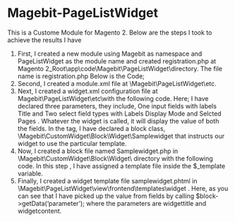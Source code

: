 # Magebit-PageListWidget
This is a Custome Module for Magento 2. 
Below are the steps I took to achieve the results I have
1. First, I created a new module using Magebit as namespace and PageListWidget as the module name and created registration.php at Magento 2_Root\app\code\Magebit\PageListWidget\directory. The file name is registration.php Below is the Code;
2. Second, I created a module.xml file at \Magebit\PageListWidget\etc\.
3. Next, I created a widget.xml configuration file at Magebit\PageListWidget\etc\with the following code. Here; I have declared three parameters, they include,  One input fields with labels Title and Two select field types with Labels Display Mode and Selcted Pages . Whatever the widget is called, it will display the value of both the fields. In the <widget> tag, I have declared a block class, \Magebit\CustomWidget\Block\Widget\Samplewidget that instructs our widget to use the particular template. 
4. Now, I  created a block file named Samplewidget.php in \Magebit\CustomWidget\Block\Widget\ directory with the following code. In this step , I have assigned a template file inside the $_template variable.
5. Finally, I created a widget template file samplewidget.phtml in \Magebit\PageListWidget\view\frontend\templates\widget . Here, as you can see that I have picked up the value from fields by calling $block->getData(‘parameter’); where the parameters are widgettitle and widgetcontent.
